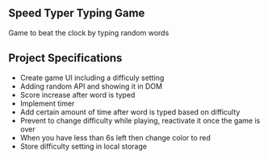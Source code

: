 ## Speed Typer Typing Game

Game to beat the clock by typing random words

## Project Specifications

- Create game UI including a difficuly setting
- Adding random API and showing it in DOM
- Score increase after word is typed
- Implement timer
- Add certain amount of time after word is typed based on difficulty
- Prevent to change difficulty while playing, reactivate it once the game is over
- When you have less than 6s left then change color to red
- Store difficulty setting in local storage
